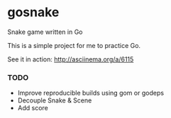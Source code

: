 gosnake
=======

Snake game written in Go

This is a simple project for me to practice Go.

See it in action: http://asciinema.org/a/6115

### TODO

* Improve reproducible builds using gom or godeps
* Decouple Snake & Scene
* Add score
